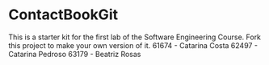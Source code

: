 # ContactBookGit
This is a starter kit for the first lab of the Software Engineering Course.
Fork this project to make your own version of it.
61674 - Catarina Costa 
62497 - Catarina Pedroso
63179 - Beatriz Rosas
